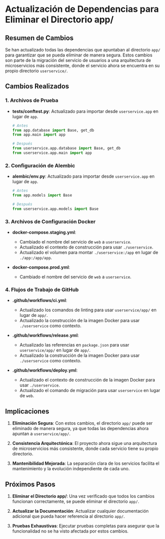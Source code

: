 # Actualización de Dependencias para Eliminar el Directorio app/

## Resumen de Cambios

Se han actualizado todas las dependencias que apuntaban al directorio `app/` para garantizar que se pueda eliminar de manera segura. Estos cambios son parte de la migración del servicio de usuarios a una arquitectura de microservicios más consistente, donde el servicio ahora se encuentra en su propio directorio `userservice/`.

## Cambios Realizados

### 1. Archivos de Prueba

- **tests/conftest.py**: Actualizado para importar desde `userservice.app` en lugar de `app`.
  ```python
  # Antes
  from app.database import Base, get_db
  from app.main import app
  
  # Después
  from userservice.app.database import Base, get_db
  from userservice.app.main import app
  ```

### 2. Configuración de Alembic

- **alembic/env.py**: Actualizado para importar desde `userservice.app` en lugar de `app`.
  ```python
  # Antes
  from app.models import Base
  
  # Después
  from userservice.app.models import Base
  ```

### 3. Archivos de Configuración Docker

- **docker-compose.staging.yml**: 
  - Cambiado el nombre del servicio de `web` a `userservice`.
  - Actualizado el contexto de construcción para usar `./userservice`.
  - Actualizado el volumen para montar `./userservice:/app` en lugar de `./app:/app/app`.

- **docker-compose.prod.yml**:
  - Cambiado el nombre del servicio de `web` a `userservice`.

### 4. Flujos de Trabajo de GitHub

- **.github/workflows/ci.yml**:
  - Actualizado los comandos de linting para usar `userservice/app/` en lugar de `app/`.
  - Actualizado la construcción de la imagen Docker para usar `./userservice` como contexto.

- **.github/workflows/release.yml**:
  - Actualizado las referencias en `package.json` para usar `userservice/app/` en lugar de `app/`.
  - Actualizado la construcción de la imagen Docker para usar `./userservice` como contexto.

- **.github/workflows/deploy.yml**:
  - Actualizado el contexto de construcción de la imagen Docker para usar `./userservice`.
  - Actualizado el comando de migración para usar `userservice` en lugar de `web`.

## Implicaciones

1. **Eliminación Segura**: Con estos cambios, el directorio `app/` puede ser eliminado de manera segura, ya que todas las dependencias ahora apuntan a `userservice/app/`.

2. **Consistencia Arquitectónica**: El proyecto ahora sigue una arquitectura de microservicios más consistente, donde cada servicio tiene su propio directorio.

3. **Mantenibilidad Mejorada**: La separación clara de los servicios facilita el mantenimiento y la evolución independiente de cada uno.

## Próximos Pasos

1. **Eliminar el Directorio app/**: Una vez verificado que todos los cambios funcionan correctamente, se puede eliminar el directorio `app/`.

2. **Actualizar la Documentación**: Actualizar cualquier documentación adicional que pueda hacer referencia al directorio `app/`.

3. **Pruebas Exhaustivas**: Ejecutar pruebas completas para asegurar que la funcionalidad no se ha visto afectada por estos cambios.